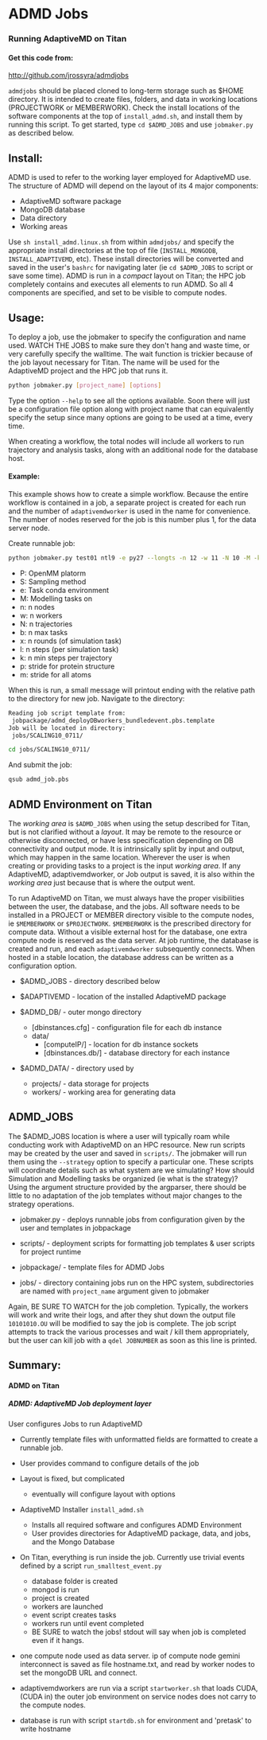 # ADMD Jobs

### Running AdaptiveMD on Titan

#### Get this code from:

  http://github.com/jrossyra/admdjobs
 
`admdjobs` should be placed cloned to long-term storage such as $HOME directory. It is intended to
create files, folders, and data in working locations (PROJECTWORK or MEMBERWORK).
Check the install locations of the software components at the top of `install_admd.sh`,
and install them by running this script. To get started, type `cd $ADMD_JOBS` and use
`jobmaker.py` as described below.

## Install:

ADMD is used to refer to the working layer employed for AdaptiveMD use. The
structure of ADMD will depend on the layout of its 4 major components:
* AdaptiveMD software package
* MongoDB database
* Data directory
* Working areas

Use `sh install_admd.linux.sh` from within `admdjobs/` and specify the appropriate install
directories at the top of file (`INSTALL_MONGODB`, `INSTALL_ADAPTIVEMD`, etc).
These install directories will be converted and saved in the user's `bashrc`
for navigating later (ie `cd $ADMD_JOBS` to script or save some time).
ADMD is run in a *compact* layout on Titan; the HPC job
completely contains and executes all elements to run ADMD. So all 4
components are specified, and set to be visible to compute nodes.


## Usage:

To deploy a job, use the jobmaker to specify the configuration and
name used. WATCH THE JOBS to make sure they don't hang and waste time, or 
very carefully specify the walltime. 
The wait function is trickier because of the job layout necessary for Titan.
The name will be used for the AdaptiveMD project and
the HPC job that runs it.

```bash
python jobmaker.py [project_name] [options]
```

Type the option `--help` to see all the options available. Soon there will just be a
configuration file option along with project name that can equivalently specify
the setup since many options are going to be used at a time, every time.

When creating a workflow, the total nodes will include all workers to run trajectory
and analysis tasks, along with an additional node for the database host.

#### Example:

This example shows how to create a simple workflow.
Because the entire workflow is contained in a job, a separate project
is created for each run and the number of `adaptivemdworker` is used
in the name for convenience. The number of nodes reserved for the job
is this number plus 1, for the data server node.

Create runnable job:

```bash
python jobmaker.py test01 ntl9 -e py27 --longts -n 12 -w 11 -N 10 -M -k 1000000 -l 500000 -b 1 -x 1  -S xplor_microstates -p 1000 -m 5000 -P CUDA -H 0 -W 45
```

* P: OpenMM platorm
* S: Sampling method
* e: Task conda environment
* M: Modelling tasks on
* n: n nodes
* w: n workers
* N: n trajectories
* b: n max tasks
* x: n rounds (of simulation task)
* l: n steps (per simulation task)
* k: n min steps per trajectory
* p: stride for protein structure
* m: stride for all atoms

When this is run, a small message will printout ending with the
relative path to the directory for new job. Navigate to the directory:

```bash
Reading job script template from:
 jobpackage/admd_deployDBworkers_bundledevent.pbs.template
Job will be located in directory:
 jobs/SCALING10_0711/
```

```bash
cd jobs/SCALING10_0711/
```

And submit the job:

```bash
qsub admd_job.pbs
```


## ADMD Environment on Titan

The *working area* is `$ADMD_JOBS` when using the setup described for Titan, but is not clarified
without a *layout*. It may be remote to the
resource or otherwise disconnected, or have less specification depending on DB connectivity and output
mode. It is intrinsically split by input and output, which may happen in the
same location. Wherever the user is when creating or providing tasks to a
project is the input *working area*. If any AdaptiveMD, adaptivemdworker,
or Job output is saved, it is also within the *working area* just because
that is where the output went.

To run AdaptiveMD on Titan, we must always have the proper visibilities between the user, the database, and
the jobs. All software needs to be installed in a PROJECT or MEMBER directory
visible to the compute nodes, ie `$MEMBERWORK` or `$PROJECTWORK`. `$MEMBERWORK` is
the prescribed directory for compute data. Without a visible external host
for the database, one extra compute node is reserved as the data server. At
job runtime, the database is created and run, and each `adaptivemdworker`
subsequently connects. When hosted in a stable location, the database address
can be written as a configuration option.

* $ADMD_JOBS - directory described below

* $ADAPTIVEMD - location of the installed AdaptiveMD package

* $ADMD_DB/                         - outer mongo directory
    * [dbinstances.cfg]        - configuration file for each db instance
    * data/
        * [computeIP/]        - location for db instance sockets
        * [dbinstances.db/]   - database directory for each instance

* $ADMD_DATA/           - directory used by <adaptivemdworker>
    * projects/  - data storage for projects
    * workers/   - working area for generating data


## ADMD_JOBS

The $ADMD_JOBS location is where a user will typically roam while conducting work with
AdaptiveMD on an HPC resource. New run scripts may be created by the user and
saved in `scripts/`. The jobmaker will run them using the `--strategy` option
to specify a particular one. These scripts will coordinate details such as
what system are we simulating? How should Simulation and Modelling
tasks be organized (ie what is the strategy)? Using the argument
structure provided by the argparser, there should be little to no
adaptation of the job templates without major changes to the strategy
operations.

* jobmaker.py  - deploys runnable jobs from configuration given
                 by the user and templates in jobpackage

* scripts/     - deployment scripts for formatting job templates
                 & user scripts for project runtime

* jobpackage/  - template files for ADMD Jobs

* jobs/        - directory containing jobs run on the HPC system,
                          subdirectories are named with `project_name`
                          argument given to jobmaker


Again, BE SURE TO WATCH for the job completion. Typically, the workers
will work and write their logs, and after they shut down the output
file `10101010.OU` will be modified to say the job is complete. The job
script attempts to track the various processes and wait / kill them
appropriately, but the user can kill job with a `qdel JOBNUMBER` as
soon as this line is printed.


## Summary:

#### ADMD on Titan

##### ADMD: AdaptiveMD Job deployment layer
User configures Jobs to run AdaptiveMD
  - Currently template files with unformatted fields are formatted
    to create a runnable job.
  - User provides command to configure details of the job
  - Layout is fixed, but complicated
    - eventually will configure layout with options

  - AdaptiveMD Installer `install_admd.sh`
    - Installs all required software and configures ADMD Environment
    - User provides directories for AdaptiveMD package, data, and jobs,
      and the Mongo Database

  - On Titan, everything is run inside the job. Currently use trivial events
    defined by a script `run_smalltest_event.py`
    - database folder is created
    - mongod is run
    - project is created
    - workers are launched
    - event script creates tasks
    - workers run until event completed
    - BE SURE to watch the jobs! stdout will say when job
      is completed even if it hangs.

  - one compute node used as data server. ip of compute node gemini
    interconnect is saved as file hostname.txt, and read by worker
    nodes to set the mongoDB URL and connect.

  - adaptivemdworkers are run via a script `startworker.sh` that
    loads CUDA, (CUDA in) the outer job environment on service nodes does not carry to
    the compute nodes.

  - database is run with script `startdb.sh` for environment and
    'pretask' to write hostname


